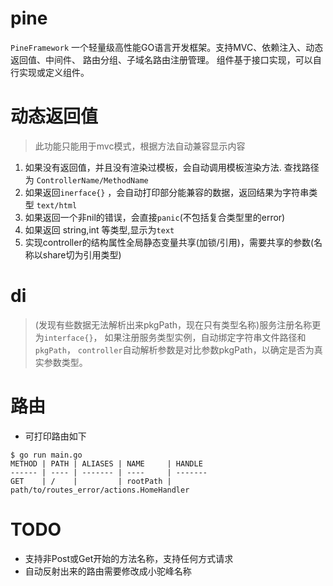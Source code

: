 # pine #

`PineFramework` 一个轻量级高性能GO语言开发框架。支持MVC、依赖注入、动态返回值、中间件、 路由分组、子域名路由注册管理。 组件基于接口实现，可以自行实现或定义组件。

 # 动态返回值 #

> 此功能只能用于mvc模式，根据方法自动兼容显示内容

1. 如果没有返回值，并且没有渲染过模板，会自动调用模板渲染方法. 查找路径为 `ControllerName/MethodName`
2. 如果返回`inerface{}` ，会自动打印部分能兼容的数据，返回结果为字符串类型 `text/html`
3. 如果返回一个非nil的错误，会直接`panic`(不包括复合类型里的error)
4. 如果返回 string,int 等类型,显示为`text`
5. 实现controller的结构属性全局静态变量共享(加锁/引用)，需要共享的参数(名称以share切为引用类型)

# di # 
> (发现有些数据无法解析出来pkgPath，现在只有类型名称)服务注册名称更为`interface{}`， 
如果注册服务类型实例，自动绑定字符串文件路径和`pkgPath`，
`controller`自动解析参数是对比参数pkgPath，以确定是否为真实参数类型。

# 路由
- 可打印路由如下
```shell
$ go run main.go
METHOD | PATH | ALIASES | NAME     | HANDLE
------ | ---- | ------- | ----     | -------
GET    | /    |         | rootPath | path/to/routes_error/actions.HomeHandler
```


# TODO 
- 支持非Post或Get开始的方法名称，支持任何方式请求
- 自动反射出来的路由需要修改成小驼峰名称
